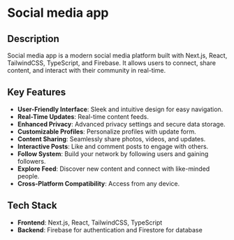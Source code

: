 # Social media app 

## Description

Social media app is a modern social media platform built with Next.js, React, TailwindCSS, TypeScript, and Firebase. It allows users to connect, share content, and interact with their community in real-time.

## Key Features

- **User-Friendly Interface**: Sleek and intuitive design for easy navigation.
- **Real-Time Updates**: Real-time content feeds.
- **Enhanced Privacy**: Advanced privacy settings and secure data storage.
- **Customizable Profiles**: Personalize profiles with update form.
- **Content Sharing**: Seamlessly share photos, videos, and updates.
- **Interactive Posts**: Like and comment posts to engage with others.
- **Follow System**: Build your network by following users and gaining followers.
- **Explore Feed**: Discover new content and connect with like-minded people.
- **Cross-Platform Compatibility**: Access from any device.

## Tech Stack

- **Frontend**: Next.js, React, TailwindCSS, TypeScript
- **Backend**: Firebase for authentication and Firestore for database
